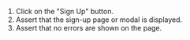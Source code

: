 1. Click on the "Sign Up" button.
2. Assert that the sign-up page or modal is displayed.
3. Assert that no errors are shown on the page.